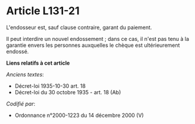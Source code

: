 # Article L131-21

L'endosseur est, sauf clause contraire, garant du paiement.

Il peut interdire un nouvel endossement ; dans ce cas, il n'est pas tenu à la garantie envers les personnes auxquelles le
chèque est ultérieurement endossé.

**Liens relatifs à cet article**

_Anciens textes_:

  - Décret-loi 1935-10-30 art. 18
  - Décret-loi du 30 octobre 1935 - art. 18 (Ab)

_Codifié par_:

  - Ordonnance n°2000-1223 du 14 décembre 2000 (V)
